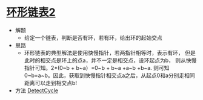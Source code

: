 # [环形链表2](https://leetcode-cn.com/problems/linked-list-cycle-ii/)
- 解题
    - 给定一个链表，判断是否有环，若有环，给出环的起始交点
- 思路
    - 环形链表的典型解法是使用快慢指针，若两指针相等时，表示有环，
    但是此时的相交点是环上的点a，并不一定是相交点，设环起点为b，
    则从快慢指针可知。2*(0~b + b~a）=0~b + b~a +a~b +b~a.
    则可知 0~b=a~b。因此，获取到快慢指针相交点a之后，从起点0和a分别走相同
    距离可以走到相交点b!
- 方法
[DetectCycle](//com/lwf/TOP100/normal/DetectCycle.java)